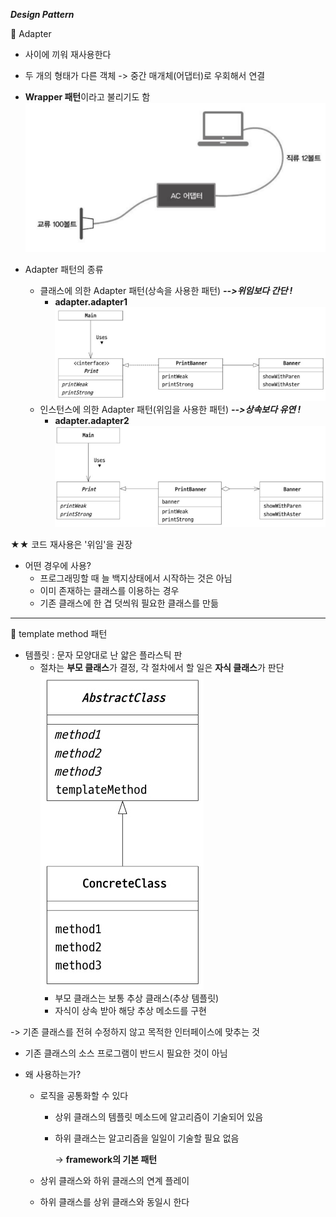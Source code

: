 
***Design Pattern***

🐹 Adapter
- 사이에 끼워 재사용한다
- 두 개의 형태가 다른 객체 
-> 중간 매개체(어댑터)로 우회해서 연결 

- **Wrapper 패턴**이라고 불리기도 함
  ![img.png](img.png)

- Adapter 패턴의 종류
  - 클래스에 의한 Adapter 패턴(상속을 사용한 패턴)  ***-->위임보다 간단 !***
    - **adapter.adapter1**
    ![img_1.png](img_1.png)
  - 인스턴스에 의한 Adapter 패턴(위임을 사용한 패턴) ***-->상속보다 유연 !***
    - **adapter.adapter2**
    ![img_2.png](img_2.png)

★★ 코드 재사용은 '위임'을 권장 


- 어떤 경우에 사용?
  - 프로그래밍할 때 늘 백지상태에서 시작하는 것은 아님
  - 이미 존재하는 클래스를 이용하는 경우
  - 기존 클래스에 한 겹 덧씌워 필요한 클래스를 만듦
 

-----
🐹 template method 패턴 

- 템플릿 : 문자 모양대로 난 얇은 플라스틱 판
  - 절차는 **부모 클래스**가 결정, 각 절차에서 할 일은 **자식 클래스**가 판단
![image=template.png](image=template.png)
    - 부모 클래스는 보통 추상 클래스(추상 템플릿)
    - 자식이 상속 받아 해당 추상 메소드를 구현

-> 기존 클래스를 전혀 수정하지 않고 목적한 인터페이스에 맞추는 것
  - 기존 클래스의 소스 프로그램이 반드시 필요한 것이 아님

  - 왜 사용하는가?
      - 로직을 공통화할 수 있다
          - 상위 클래스의 템플릿 메소드에 알고리즘이 기술되어 있음
          - 하위 클래스는 알고리즘을 일일이 기술할 필요 없음
       
            -> **framework의 기본 패턴**

      - 상위 클래스와 하위 클래스의 연계 플레이
      - 하위 클래스를 상위 클래스와 동일시 한다 
